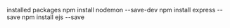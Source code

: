 installed packages
npm install nodemon --save-dev
npm install express --save
npm install ejs --save

